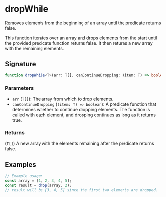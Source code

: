 # dropWhile

Removes elements from the beginning of an array until the predicate returns false.

This function iterates over an array and drops elements from the start until the provided 
predicate function returns false. It then returns a new array with the remaining elements.


## Signature

```typescript
function dropWhile<T>(arr: T[], canContinueDropping: (item: T) => boolean): T[]
```

### Parameters 

- `arr` (`T[]`): The array from which to drop elements.
- `canContinueDropping` (`(item: T) => boolean`): A predicate function that determines whether to continue dropping elements. The function is called with each element, and dropping continues as long as it returns true.

### Returns

(`T[]`) A new array with the elements remaining after the predicate returns false.

## Examples

```typescript
// Example usage:
const array = [1, 2, 3, 4, 5];
const result = drop(array, 2);
// result will be [3, 4, 5] since the first two elements are dropped.
```
